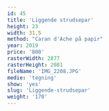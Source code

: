 ```yaml
---
id: 45
title: 'Liggende strudsepar'
height: 23
width: 31,5
method: "Caran d'Ache på papir"
year: 2019
price: '800'
rasterWidth: 2877
rasterHeight: 2081
fileName: 'IMG_2208.JPG'
medie: 'tegning'
show: 'yes'
slug: 'Liggende-strudsepar'
weight: '170'
---
```

